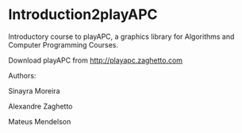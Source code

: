 # Introduction2playAPC
Introductory course to playAPC, a graphics library for Algorithms and Computer Programming Courses.

Download playAPC from http://playapc.zaghetto.com

Authors:

Sinayra Moreira

Alexandre Zaghetto

Mateus Mendelson

